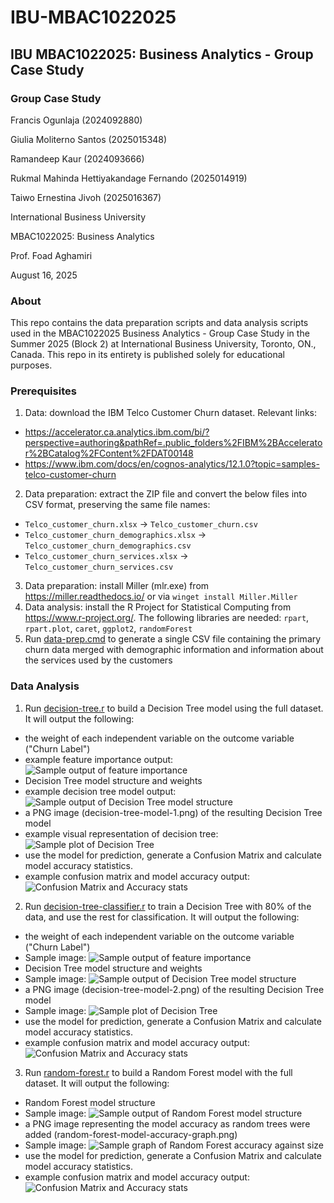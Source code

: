 # IBU-MBAC1022025

## IBU MBAC1022025: Business Analytics - Group Case Study

### Group Case Study

Francis Ogunlaja (2024092880)

Giulia Moliterno Santos (2025015348)

Ramandeep Kaur (2024093666)

Rukmal Mahinda Hettiyakandage Fernando (2025014919)

Taiwo Ernestina Jivoh (2025016367)

International Business University

MBAC1022025: Business Analytics

Prof. Foad Aghamiri

August 16, 2025

### About
This repo contains the data preparation scripts and data analysis scripts used in the MBAC1022025 Business Analytics - Group Case Study in the Summer 2025 (Block 2) at International Business University, Toronto, ON., Canada.
This repo in its entirety is published solely for educational purposes.

### Prerequisites
1. Data: download the IBM Telco Customer Churn dataset. Relevant links:
  - https://accelerator.ca.analytics.ibm.com/bi/?perspective=authoring&pathRef=.public_folders%2FIBM%2BAccelerator%2BCatalog%2FContent%2FDAT00148
  - https://www.ibm.com/docs/en/cognos-analytics/12.1.0?topic=samples-telco-customer-churn
2. Data preparation: extract the ZIP file and convert the below files into CSV format, preserving the same file names:
  - `Telco_customer_churn.xlsx` -> `Telco_customer_churn.csv`
  - `Telco_customer_churn_demographics.xlsx` -> `Telco_customer_churn_demographics.csv`
  - `Telco_customer_churn_services.xlsx` -> `Telco_customer_churn_services.csv`
3. Data preparation: install Miller (mlr.exe) from https://miller.readthedocs.io/ or via `winget install Miller.Miller`
4. Data analysis: install the R Project for Statistical Computing from https://www.r-project.org/. The following libraries are needed: `rpart`, `rpart.plot`, `caret`, `ggplot2`, `randomForest`
5. Run [data-prep.cmd](data-prep.cmd) to generate a single CSV file containing the primary churn data merged with demographic information and information about the services used by the customers

### Data Analysis
1. Run [decision-tree.r](decision-tree.r) to build a Decision Tree model using the full dataset. It will output the following:
  - the weight of each independent variable on the outcome variable ("Churn Label")
  - example feature importance output: ![Sample output of feature importance](./images/feature-importance-1.png)
  - Decision Tree model structure and weights
  - example decision tree model output: ![Sample output of Decision Tree model structure](./images/decision-tree-model-structure-1.png)
  - a PNG image (decision-tree-model-1.png) of the resulting Decision Tree model
  - example visual representation of decision tree: ![Sample plot of Decision Tree](decision-tree-model-1.png)
  - use the model for prediction, generate a Confusion Matrix and calculate model accuracy statistics.
  - example confusion matrix and model accuracy output: ![Confusion Matrix and Accuracy stats](./images/confusion-matrix-and-accuracy-1.png)
2. Run [decision-tree-classifier.r](decision-tree.r) to train a Decision Tree with 80% of the data, and use the rest for classification. It will output the following:
  - the weight of each independent variable on the outcome variable ("Churn Label")
  - Sample image: ![Sample output of feature importance](./images/feature-importance-2.png)
  - Decision Tree model structure and weights
  - Sample image: ![Sample output of Decision Tree model structure](./images/decision-tree-model-structure-2.png)
  - a PNG image (decision-tree-model-2.png) of the resulting Decision Tree model
  - Sample image: ![Sample plot of Decision Tree](decision-tree-model-2.png)
  - use the model for prediction, generate a Confusion Matrix and calculate model accuracy statistics.
  - example confusion matrix and model accuracy output: ![Confusion Matrix and Accuracy stats](./images/confusion-matrix-and-accuracy-2.png)
3. Run [random-forest.r](random-forest.r) to build a Random Forest model with the full dataset. It will output the following:
  - Random Forest model structure
  - Sample image: ![Sample output of Random Forest model structure](./images/random-forest-model-structure.png)
  - a PNG image representing the model accuracy as random trees were added (random-forest-model-accuracy-graph.png)
  - Sample image: ![Sample graph of Random Forest accuracy against size](random-forest-model-accuracy-graph.png)
  - use the model for prediction, generate a Confusion Matrix and calculate model accuracy statistics.
  - example confusion matrix and model accuracy output: ![Confusion Matrix and Accuracy stats](./images/confusion-matrix-and-accuracy-3.png)
